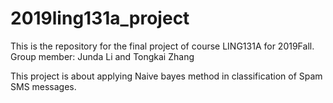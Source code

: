 # 2019ling131a_project

This is the repository for the final project of course LING131A for 2019Fall.
Group member: Junda Li and Tongkai Zhang

This project is about applying Naive bayes method in classification of Spam SMS messages.
